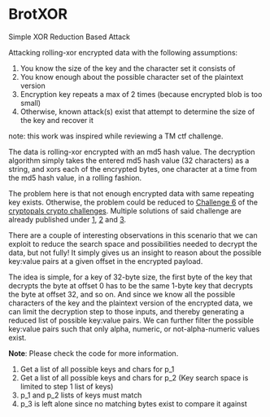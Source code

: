 # BrotXOR
Simple XOR Reduction Based Attack

Attacking rolling-xor encrypted data with the following assumptions:

 1. You know the size of the key and the character set it consists of
 2. You know enough about the possible character set of the plaintext version
 3. Encryption key repeats a max of 2 times (because encrypted blob is too small)
 4. Otherwise, known attack(s) exist that attempt to determine the size of the key and recover it

note: this work was inspired while reviewing a TM ctf challenge.

The data is rolling-xor encrypted with an md5 hash value. The decryption algorithm simply takes the entered md5 hash value (32 characters) as a string, and xors each of the encrypted bytes, one character at a time from the md5 hash value, in a rolling fashion.

The problem here is that not enough encrypted data with same repeating key exists. Otherwise, the problem could be reduced to [Challenge 6](https://cryptopals.com/sets/1/challenges/6) of the [cryptopals crypto challenges](https://cryptopals.com/). Multiple solutions of said challenge are already published under [1](https://laconicwolf.com/2018/06/30/cryptopals-challenge-6-break-repeating-key-xor/), [2](https://carterbancroft.com/breaking-repeating-key-xor-theory/) and [3](https://thmsdnnr.com/tutorials/javascript/cryptopals/2017/09/16/cryptopals-set1-challenge-6-break-repeating-key-XOR.html).

There are a couple of interesting observations in this scenario that we can exploit to reduce the search space and possibilities needed to decrypt the data, but not fully! It simply gives us an insight to reason about the possible key:value pairs at a given offset in the encrypted payload.

The idea is simple, for a key of 32-byte size, the first byte of the key that decrypts the byte at offset 0 has to be the same 1-byte key that decrypts the byte at offset 32, and so on. And since we know all the possible characters of the key and the plaintext version of the encrypted data, we can limit the decryption step to those inputs, and thereby generating a reduced list of possible key:value pairs. We can further filter the possible key:value pairs such that only alpha, numeric, or not-alpha-numeric values exist.

**Note**: Please check the code for more information.

 1. Get a list of all possible keys and chars for p_1
 2. Get a list of all possible keys and chars for p_2 (Key search space is limited to step 1 list of keys)
 3. p_1 and p_2 lists of keys must match
 4. p_3 is left alone since no matching bytes exist to compare it against
